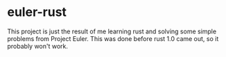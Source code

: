 # euler-rust

This project is just the result of me learning rust and solving some simple problems from Project Euler.  This was done before rust 1.0 came out, so it probably won't work.

